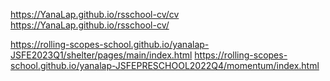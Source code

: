 https://YanaLap.github.io/rsschool-cv/cv
https://YanaLap.github.io/rsschool-cv/

https://rolling-scopes-school.github.io/yanalap-JSFE2023Q1/shelter/pages/main/index.html
https://rolling-scopes-school.github.io/yanalap-JSFEPRESCHOOL2022Q4/momentum/index.html
